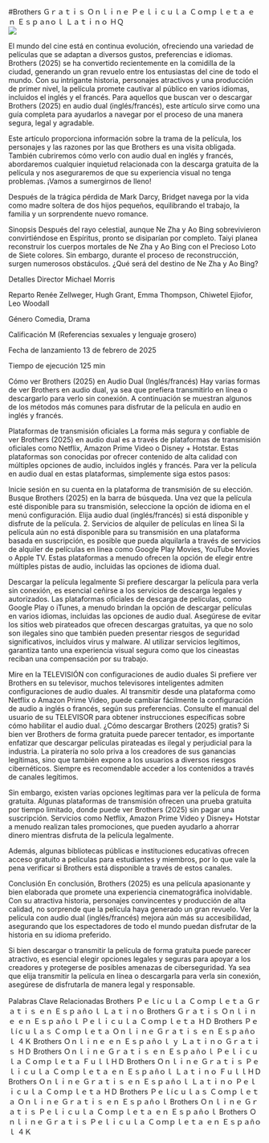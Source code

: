 #Brothers Ｇｒａｔｉｓ Ｏｎｌｉｎｅ Ｐｅｌｉｃｕｌａ Ｃｏｍｐｌｅｔａ ｅｎ Ｅｓｐａnｏｌ Ｌａｔｉｎｏ ＨＱ  
[![](https://i.imgur.com/qSNzIqt.png)](https://movie.rssnews.media/DZaOTpPd.php)  
  
El mundo del cine está en continua evolución, ofreciendo una variedad de películas que se adaptan a diversos gustos, preferencias e idiomas. Brothers (2025) se ha convertido recientemente en la comidilla de la ciudad, generando un gran revuelo entre los entusiastas del cine de todo el mundo. Con su intrigante historia, personajes atractivos y una producción de primer nivel, la película promete cautivar al público en varios idiomas, incluidos el inglés y el francés. Para aquellos que buscan ver o descargar Brothers (2025) en audio dual (inglés/francés), este artículo sirve como una guía completa para ayudarlos a navegar por el proceso de una manera segura, legal y agradable.

Este artículo proporciona información sobre la trama de la película, los personajes y las razones por las que Brothers es una visita obligada. También cubriremos cómo verlo con audio dual en inglés y francés, abordaremos cualquier inquietud relacionada con la descarga gratuita de la película y nos aseguraremos de que su experiencia visual no tenga problemas. ¡Vamos a sumergirnos de lleno!

Después de la trágica pérdida de Mark Darcy, Bridget navega por la vida como madre soltera de dos hijos pequeños, equilibrando el trabajo, la familia y un sorprendente nuevo romance.

Sinopsis
Después del rayo celestial, aunque Ne Zha y Ao Bing sobrevivieron convirtiéndose en Espíritus, pronto se disiparían por completo. Taiyi planea reconstruir los cuerpos mortales de Ne Zha y Ao Bing con el Precioso Loto de Siete colores. Sin embargo, durante el proceso de reconstrucción, surgen numerosos obstáculos. ¿Qué será del destino de Ne Zha y Ao Bing?

Detalles
Director Michael Morris

Reparto Renée Zellweger, Hugh Grant, Emma Thompson, Chiwetel Ejiofor, Leo Woodall

Género Comedia, Drama

Calificación M (Referencias sexuales y lenguaje grosero)

Fecha de lanzamiento 13 de febrero de 2025

Tiempo de ejecución 125 min

Cómo ver Brothers (2025) en Audio Dual (Inglés/francés)
Hay varias formas de ver Brothers en audio dual, ya sea que prefiera transmitirlo en línea o descargarlo para verlo sin conexión. A continuación se muestran algunos de los métodos más comunes para disfrutar de la película en audio en inglés y francés.

Plataformas de transmisión oficiales La forma más segura y confiable de ver Brothers (2025) en audio dual es a través de plataformas de transmisión oficiales como Netflix, Amazon Prime Video o Disney + Hotstar. Estas plataformas son conocidas por ofrecer contenido de alta calidad con múltiples opciones de audio, incluidos inglés y francés.
Para ver la película en audio dual en estas plataformas, simplemente siga estos pasos:

Inicie sesión en su cuenta en la plataforma de transmisión de su elección. Busque Brothers (2025) en la barra de búsqueda. Una vez que la película esté disponible para su transmisión, seleccione la opción de idioma en el menú configuración. Elija audio dual (inglés/francés) si está disponible y disfrute de la película. 2. Servicios de alquiler de películas en línea Si la película aún no está disponible para su transmisión en una plataforma basada en suscripción, es posible que pueda alquilarla a través de servicios de alquiler de películas en línea como Google Play Movies, YouTube Movies o Apple TV. Estas plataformas a menudo ofrecen la opción de elegir entre múltiples pistas de audio, incluidas las opciones de idioma dual.

Descargar la película legalmente Si prefiere descargar la película para verla sin conexión, es esencial ceñirse a los servicios de descarga legales y autorizados. Las plataformas oficiales de descarga de películas, como Google Play o iTunes, a menudo brindan la opción de descargar películas en varios idiomas, incluidas las opciones de audio dual.
Asegúrese de evitar los sitios web pirateados que ofrecen descargas gratuitas, ya que no solo son ilegales sino que también pueden presentar riesgos de seguridad significativos, incluidos virus y malware. Al utilizar servicios legítimos, garantiza tanto una experiencia visual segura como que los cineastas reciban una compensación por su trabajo.

Mire en la TELEVISIÓN con configuraciones de audio duales Si prefiere ver Brothers en su televisor, muchos televisores inteligentes admiten configuraciones de audio duales. Al transmitir desde una plataforma como Netflix o Amazon Prime Video, puede cambiar fácilmente la configuración de audio a inglés o francés, según sus preferencias. Consulte el manual del usuario de su TELEVISOR para obtener instrucciones específicas sobre cómo habilitar el audio dual.
¿Cómo descargar Brothers (2025) gratis?
Si bien ver Brothers de forma gratuita puede parecer tentador, es importante enfatizar que descargar películas pirateadas es ilegal y perjudicial para la industria. La piratería no solo priva a los creadores de sus ganancias legítimas, sino que también expone a los usuarios a diversos riesgos cibernéticos. Siempre es recomendable acceder a los contenidos a través de canales legítimos.

Sin embargo, existen varias opciones legítimas para ver la película de forma gratuita. Algunas plataformas de transmisión ofrecen una prueba gratuita por tiempo limitado, donde puede ver Brothers (2025) sin pagar una suscripción. Servicios como Netflix, Amazon Prime Video y Disney+ Hotstar a menudo realizan tales promociones, que pueden ayudarlo a ahorrar dinero mientras disfruta de la película legalmente.

Además, algunas bibliotecas públicas e instituciones educativas ofrecen acceso gratuito a películas para estudiantes y miembros, por lo que vale la pena verificar si Brothers está disponible a través de estos canales.

Conclusión
En conclusión, Brothers (2025) es una película apasionante y bien elaborada que promete una experiencia cinematográfica inolvidable. Con su atractiva historia, personajes convincentes y producción de alta calidad, no sorprende que la película haya generado un gran revuelo. Ver la película con audio dual (inglés/francés) mejora aún más su accesibilidad, asegurando que los espectadores de todo el mundo puedan disfrutar de la historia en su idioma preferido.

Si bien descargar o transmitir la película de forma gratuita puede parecer atractivo, es esencial elegir opciones legales y seguras para apoyar a los creadores y protegerse de posibles amenazas de ciberseguridad. Ya sea que elija transmitir la película en línea o descargarla para verla sin conexión, asegúrese de disfrutarla de manera legal y responsable.

Palabras Clave Relacionadas
Brothers Ｐｅｌíｃｕｌａ Ｃｏｍｐｌｅｔａ Ｇｒａｔｉｓ ｅｎ Ｅｓｐａñｏｌ Ｌａｔｉｎｏ
Brothers Ｇｒａｔｉｓ Ｏｎｌｉｎｅ ｅｎ Ｅｓｐａñｏｌ Ｐｅｌｉｃｕｌａ Ｃｏｍｐｌｅｔａ ＨＤ
Brothers Ｐｅｌíｃｕｌａｓ Ｃｏｍｐｌｅｔａ Ｏｎｌｉｎｅ Ｇｒａｔｉｓ ｅｎ Ｅｓｐａñｏｌ ４Ｋ
Brothers Ｏｎｌｉｎｅ ｅｎ Ｅｓｐａñｏｌ ｙ Ｌａｔｉｎｏ Ｇｒａｔｉｓ ＨＤ
Brothers Ｏｎｌｉｎｅ Ｇｒａｔｉｓ ｅｎ Ｅｓｐａñｏｌ Ｐｅｌｉｃｕｌａ Ｃｏｍｐｌｅｔａ ＦｕｌｌＨＤ
Brothers Ｏｎｌｉｎｅ Ｇｒａｔｉｓ Ｐｅｌｉｃｕｌａ Ｃｏｍｐｌｅｔａ ｅｎ Ｅｓｐａñｏｌ Ｌａｔｉｎｏ ＦｕｌｌＨＤ
Brothers Ｏｎｌｉｎｅ Ｇｒａｔｉｓ ｅｎ Ｅｓｐａñｏｌ Ｌａｔｉｎｏ Ｐｅｌｉｃｕｌａ Ｃｏｍｐｌｅｔａ ＨＤ
Brothers Ｐｅｌíｃｕｌａｓ Ｃｏｍｐｌｅｔａ Ｏｎｌｉｎｅ Ｇｒａｔｉｓ ｅｎ Ｅｓｐａñｏｌ
Brothers Ｏｎｌｉｎｅ Ｇｒａｔｉｓ Ｐｅｌｉｃｕｌａ Ｃｏｍｐｌｅｔａ ｅｎ Ｅｓｐａñｏｌ
Brothers Ｏｎｌｉｎｅ Ｇｒａｔｉｓ Ｐｅｌｉｃｕｌａ Ｃｏｍｐｌｅｔａ ｅｎ Ｅｓｐａñｏｌ ４Ｋ
